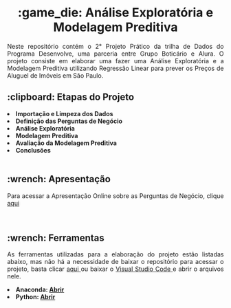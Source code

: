 <h1 align="center"> :game_die: Análise Exploratória e Modelagem Preditiva </h1>

<p align="justify">
  Neste repositório contém o 2° Projeto Prático da trilha de Dados do Programa Desenvolve, uma parceria entre Grupo Boticário e Alura. O projeto consiste em elaborar uma fazer uma Análise Exploratória e a Modelagem Preditiva utilizando Regressão Linear para prever os Preços de Aluguel de Imóveis em São Paulo.
<br>

<h2 align="left"> :clipboard: Etapas do Projeto </h2>

<li> <b> Importação e Limpeza dos Dados </b> </li>
<li> <b> Definição das Perguntas de Negócio </b> </li>
<li> <b> Análise Exploratória</b> </li>
<li> <b> Modelagem Preditiva</b> </li>
<li> <b> Avaliação da Modelagem Preditiva</b> </li>
<li> <b> Conclusões</b> </li>

<br>

<h2 align="left"> :wrench: Apresentação </h2>

<p align="justify">
Para acessar a Apresentação Online sobre as Perguntas de Negócio, clique <a href= https://docs.google.com/presentation/d/1ub0rFwG8Efp6U_Th1dhUFSMgbdwb4YcWtsV1BLGdTQA/edit?usp=sharing>aqui </a> 
</p>

<br>

<h2 align="left"> :wrench: Ferramentas </h2>

<p align="justify"> 
As ferramentas utilizadas para a elaboração do projeto estão listadas abaixo, mas não há a necessidade de baixar o repositório para acessar o projeto, basta clicar <a href=https://github.com/GabrielUruga/RegressaoLinear/blob/main/Projeto%20Pr%C3%A1tico%202.ipynb> aqui </a> ou baixar o <a href=https://code.visualstudio.com/> Visual Studio Code </a> e abrir o arquivos nele.
  
  
  <li> <b> Anaconda: <a href= https://www.anaconda.com/download> Abrir </a> </b></li>
  <li> <b> Python:  <a href=https://www.python.org/> Abrir </a> </b> </li>
</p>
